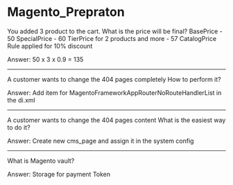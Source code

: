 # Magento_Prepraton

You added 3 product to the cart. What is the price will be final?
BasePrice - 50 SpecialPrice - 60 TierPrice for 2 products and more - 57 CatalogPrice Rule applied for 10% discount

Answer: 
50 x 3 x 0.9 = 135

***

A customer wants to change the 404 pages completely How to perform it?

Answer:
Add item for MagentoFrameworkAppRouterNoRouteHandlerList in the di.xml

*** 

A customer wants to change the 404 pages content What is the easiest way to do it?

Answer:
Create new cms_page and assign it in the system config

***

What is Magento vault?

Answer:
Storage for payment Token
